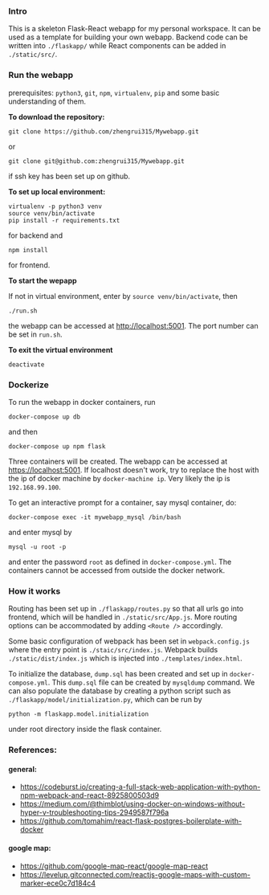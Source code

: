 
### Intro
This is a skeleton Flask-React webapp for my personal workspace. It can be used as a template for building your own webapp. Backend code can be written into `./flaskapp/` while React components can be added in `./static/src/`. 

### Run the webapp
prerequisites:
`python3`, `git`, `npm`, `virtualenv`, `pip` and some basic understanding of them.

**To download the repository:**
```buildoutcfg
git clone https://github.com/zhengrui315/Mywebapp.git
```
or
```buildoutcfg
git clone git@github.com:zhengrui315/Mywebapp.git
```
if ssh key has been set up on github. 

**To set up local environment:**
```buildoutcfg
virtualenv -p python3 venv
source venv/bin/activate
pip install -r requirements.txt
```
for backend and 
```buildoutcfg
npm install
```
for frontend.

**To start the wepapp**

If not in virtual environment, enter by `source venv/bin/activate`, then
```buildoutcfg
./run.sh
```
the webapp can be accessed at [http://localhost:5001](http://localhost:5001). The port number can be set in `run.sh`. 

**To exit the virtual environment**
```buildoutcfg
deactivate
```

### Dockerize
To run the webapp in docker containers, run
```buildoutcfg
docker-compose up db
```
and then
```buildoutcfg
docker-compose up npm flask
```
Three containers will be created. The webapp can be accessed at [https://localhost:5001](https://localhost:5001). If localhost doesn't work, try to replace the host with the ip of docker machine by `docker-machine ip`. 
Very likely the ip is `192.168.99.100`.

To get an interactive prompt for a container, say mysql container, do:
```buildoutcfg
docker-compose exec -it mywebapp_mysql /bin/bash
```
and enter mysql by
```buildoutcfg
mysql -u root -p
```
and enter the password `root` as defined in `docker-compose.yml`. The containers cannot be accessed from outside the docker network.  



### How it works
Routing has been set up in `./flaskapp/routes.py` so that all urls go into frontend, which will be handled in `./static/src/App.js`. More routing options can be accommodated by adding `<Route />` accordingly. 

Some basic configuration of webpack has been set in `webpack.config.js` where the entry point is `./staic/src/index.js`. Webpack builds `./static/dist/index.js` which is injected into `./templates/index.html`.

To initialize the database, `dump.sql` has been created and set up in `docker-compose.yml`. This `dump.sql` file can be created by `mysqldump` command. We can also populate the database by creating a python script such as `./flaskapp/model/initialization.py`, which can be run by
```buildoutcfg
python -m flaskapp.model.initialization
```
under root directory inside the flask container.



### References:
#### general:
- https://codeburst.io/creating-a-full-stack-web-application-with-python-npm-webpack-and-react-8925800503d9
- https://medium.com/@thimblot/using-docker-on-windows-without-hyper-v-troubleshooting-tips-2949587f796a
- https://github.com/tomahim/react-flask-postgres-boilerplate-with-docker

#### google map:
- https://github.com/google-map-react/google-map-react
- https://levelup.gitconnected.com/reactjs-google-maps-with-custom-marker-ece0c7d184c4